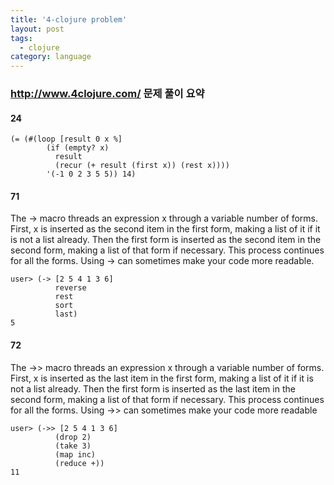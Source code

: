 ```yaml
---
title: '4-clojure problem'
layout: post
tags:
  - clojure
category: language
---
```

### http://www.4clojure.com/ 문제 풀이 요약

#### 24
```
(= (#(loop [result 0 x %]
        (if (empty? x)
          result
          (recur (+ result (first x)) (rest x))))
        '(-1 0 2 3 5 5)) 14)
```

#### 71
The -> macro threads an expression x through a variable number of forms. First, x is inserted as the second item in the first form, making a list of it if it is not a list already. Then the first form is inserted as the second item in the second form, making a list of that form if necessary. This process continues for all the forms. Using -> can sometimes make your code more readable.
```
user> (-> [2 5 4 1 3 6]
          reverse
          rest
          sort
          last)
5
```

#### 72
The ->> macro threads an expression x through a variable number of forms. First, x is inserted as the last item in the first form, making a list of it if it is not a list already. Then the first form is inserted as the last item in the second form, making a list of that form if necessary. This process continues for all the forms. Using ->> can sometimes make your code more readable
```
user> (->> [2 5 4 1 3 6]
          (drop 2)
          (take 3)
          (map inc)
          (reduce +))
11
```